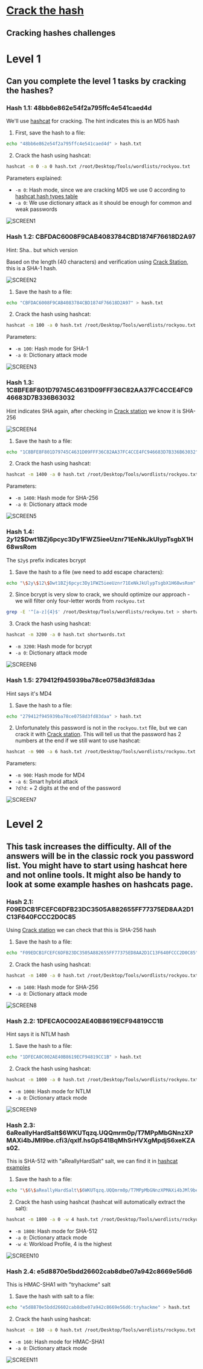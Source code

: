 # [Crack the hash](https://tryhackme.com/room/crackthehash)

## Cracking hashes challenges

# Level 1

## Can you complete the level 1 tasks by cracking the hashes?

### Hash 1.1: 48bb6e862e54f2a795ffc4e541caed4d

We'll use [hashcat](https://hashcat.net/hashcat/) for cracking. The hint indicates this is an MD5 hash

1. First, save the hash to a file:

```bash
echo "48bb6e862e54f2a795ffc4e541caed4d" > hash.txt
```

2. Crack the hash using hashcat:

```bash
hashcat -m 0 -a 0 hash.txt /root/Desktop/Tools/wordlists/rockyou.txt
```

Parameters explained:

- `-m 0`: Hash mode, since we are cracking MD5 we use 0 according to [hashcat hash types table](https://hashcat.net/wiki/doku.php?id=example_hashes)
- `-a 0`: We use dictionary attack as it should be enough for common and weak passwords

![SCREEN1](https://github.com/user-attachments/assets/b3d510a3-3fb3-4f63-ade6-83d0d91d1bd2)

### Hash 1.2: CBFDAC6008F9CAB4083784CBD1874F76618D2A97

Hint: Sha.. but which version

Based on the length (40 characters) and verification using [Crack Station](https://crackstation.net/), this is a SHA-1 hash.

![SCREEN2](https://github.com/user-attachments/assets/19b84e3b-8338-41b1-b26f-30c4fe9871fb)

1. Save the hash to a file:

```bash
echo "CBFDAC6008F9CAB4083784CBD1874F76618D2A97" > hash.txt
```

2. Crack the hash using hashcat:

```bash
hashcat -m 100 -a 0 hash.txt /root/Desktop/Tools/wordlists/rockyou.txt
```

Parameters:

- `-m 100`: Hash mode for SHA-1
- `-a 0`: Dictionary attack mode

![SCREEN3](https://github.com/user-attachments/assets/98ae6201-b3ed-4287-b3e1-361b5dd13d0d)

### Hash 1.3: 1C8BFE8F801D79745C4631D09FFF36C82AA37FC4CCE4FC946683D7B336B63032

Hint indicates SHA again, after checking in [Crack station](https://crackstation.net/) we know it is SHA-256

![SCREEN4](https://github.com/user-attachments/assets/e50c82cf-4df2-4504-9d93-045f215a1ce0)

1. Save the hash to a file:

```bash
echo "1C8BFE8F801D79745C4631D09FFF36C82AA37FC4CCE4FC946683D7B336B63032" > hash.txt
```

2. Crack the hash using hashcat:

```bash
hashcat -m 1400 -a 0 hash.txt /root/Desktop/Tools/wordlists/rockyou.txt
```

Parameters:

- `-m 1400`: Hash mode for SHA-256
- `-a 0`: Dictionary attack mode

![SCREEN5](https://github.com/user-attachments/assets/9f56447a-1f44-412b-bf10-228b542934ba)

### Hash 1.4: $2y$12$Dwt1BZj6pcyc3Dy1FWZ5ieeUznr71EeNkJkUlypTsgbX1H68wsRom

The `$2y$` prefix indicates bcrypt

1. Save the hash to a file (we need to add escape characters):

```bash
echo "\$2y\$12\$Dwt1BZj6pcyc3Dy1FWZ5ieeUznr71EeNkJkUlypTsgbX1H68wsRom" > hash.txt
```

2. Since bcrypt is very slow to crack, we should optimize our approach - we will filter only four-letter words from `rockyou.txt`

```bash
grep -E '^[a-z]{4}$' /root/Desktop/Tools/wordlists/rockyou.txt > shortwords.txt
```

3. Crack the hash using hashcat:

```bash
hashcat -m 3200 -a 0 hash.txt shortwords.txt
```

- `-m 3200`: Hash mode for bcrypt
- `-a 0`: Dictionary attack mode

![SCREEN6](https://github.com/user-attachments/assets/207d2561-b130-49e9-b9d8-453fe1a9745b)

### Hash 1.5: 279412f945939ba78ce0758d3fd83daa

Hint says it's MD4

1. Save the hash to a file:

```bash
echo "279412f945939ba78ce0758d3fd83daa" > hash.txt
```

2. Unfortunately this password is not in the `rockyou.txt` file, but we can crack it with [Crack station](https://crackstation.net/). This will tell us that the password has 2 numbers at the end if we still want to use hashcat:

```bash
hashcat -m 900 -a 6 hash.txt /root/Desktop/Tools/wordlists/rockyou.txt ?d?d
```

Parameters:

- `-m 900`: Hash mode for MD4
- `-a 6`: Smart hybrid attack
- `?d?d`: + 2 digits at the end of the password

![SCREEN7](https://github.com/user-attachments/assets/5d170e74-b077-4188-a483-839edad93162)

# Level 2

## This task increases the difficulty. All of the answers will be in the classic rock you password list. You might have to start using hashcat here and not online tools. It might also be handy to look at some example hashes on hashcats page.

### Hash 2.1: F09EDCB1FCEFC6DFB23DC3505A882655FF77375ED8AA2D1C13F640FCCC2D0C85

Using [Crack station](https://crackstation.net/) we can check that this is SHA-256 hash

1. Save the hash to a file:

```bash
echo "F09EDCB1FCEFC6DFB23DC3505A882655FF77375ED8AA2D1C13F640FCCC2D0C85" > hash.txt
```

2. Crack the hash using hashcat:

```bash
hashcat -m 1400 -a 0 hash.txt /root/Desktop/Tools/wordlists/rockyou.txt
```

- `-m 1400`: Hash mode for SHA-256
- `-a 0`: Dictionary attack mode

![SCREEN8](https://github.com/user-attachments/assets/bd651e15-2f9a-4b49-9397-732951a48dce)

### Hash 2.2: 1DFECA0C002AE40B8619ECF94819CC1B

Hint says it is NTLM hash

1. Save the hash to a file:

```bash
echo "1DFECA0C002AE40B8619ECF94819CC1B" > hash.txt
```

2. Crack the hash using hashcat:

```bash
hashcat -m 1000 -a 0 hash.txt /root/Desktop/Tools/wordlists/rockyou.txt
```

- `-m 1000`: Hash mode for NTLM
- `-a 0`: Dictionary attack mode

![SCREEN9](https://github.com/user-attachments/assets/4722e4fe-2856-4238-afc1-dec0ff9465bc)

### Hash 2.3: $6$aReallyHardSalt$6WKUTqzq.UQQmrm0p/T7MPpMbGNnzXPMAXi4bJMl9be.cfi3/qxIf.hsGpS41BqMhSrHVXgMpdjS6xeKZAs02.

This is SHA-512 with "aReallyHardSalt" salt, we can find it in [hashcat examples](https://hashcat.net/wiki/doku.php?id=example_hashes)

1. Save the hash to a file:

```bash
echo "\$6\$aReallyHardSalt\$6WKUTqzq.UQQmrm0p/T7MPpMbGNnzXPMAXi4bJMl9be.cfi3/qxIf.hsGpS41BqMhSrHVXgMpdjS6xeKZAs02." > hash.txt
```

2. Crack the hash using hashcat (hashcat will automatically extract the salt):

```bash
hashcat -m 1800 -a 0 -w 4 hash.txt /root/Desktop/Tools/wordlists/rockyou.txt
```

- `-m 1800`: Hash mode for SHA-512
- `-a 0`: Dictionary attack mode
- `-w 4`: Workload Profile, 4 is the highest

![SCREEN10](https://github.com/user-attachments/assets/f054d874-5441-4a81-88c4-87a2ccdd33e9)

### Hash 2.4: e5d8870e5bdd26602cab8dbe07a942c8669e56d6

This is HMAC-SHA1 with "tryhackme" salt

1. Save the hash with salt to a file:

```bash
echo "e5d8870e5bdd26602cab8dbe07a942c8669e56d6:tryhackme" > hash.txt
```

2. Crack the hash using hashcat:

```bash
hashcat -m 160 -a 0 hash.txt /root/Desktop/Tools/wordlists/rockyou.txt
```

- `-m 160`: Hash mode for HMAC-SHA1
- `-a 0`: Dictionary attack mode

![SCREEN11](https://github.com/user-attachments/assets/2e4a88c6-4622-4198-a07a-9700ba8af25d)
